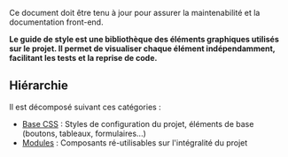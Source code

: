 Ce document doit être tenu à jour pour assurer la maintenabilité et la documentation front-end.

**Le guide de style est une bibliothèque des éléments graphiques utilisés sur le projet.
Il permet de visualiser chaque élément indépendamment, facilitant les tests et la reprise de
code.**

## Hiérarchie

Il est décomposé suivant ces catégories :

* [Base CSS](base_css.html) : Styles de configuration du projet, éléments de base (boutons, tableaux, formulaires...)
* [Modules](modules.html) : Composants ré-utilisables sur l'intégralité du projet